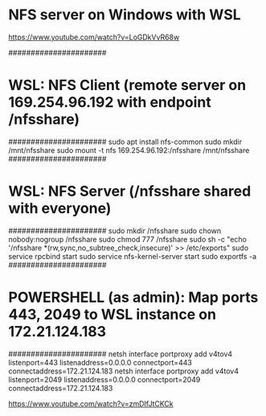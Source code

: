 # NFS server on Windows with WSL


https://www.youtube.com/watch?v=LoGDkVvR68w

######################
# WSL: NFS Client (remote server on 169.254.96.192 with endpoint /nfsshare)
######################
sudo apt install nfs-common 
sudo mkdir /mnt/nfsshare
sudo mount -t nfs 169.254.96.192:/nfsshare /mnt/nfsshare
######################
# WSL: NFS Server (/nfsshare shared with everyone)
######################
sudo mkdir /nfsshare
sudo chown nobody:nogroup /nfsshare
sudo chmod 777 /nfsshare
sudo sh -c "echo '/nfsshare *(rw,sync,no_subtree_check,insecure)' >> /etc/exports"
sudo service rpcbind start
sudo service nfs-kernel-server start
sudo exportfs -a
######################
# POWERSHELL (as admin): Map ports 443, 2049 to WSL instance on 172.21.124.183
######################
netsh interface portproxy add v4tov4 listenport=443 listenaddress=0.0.0.0 connectport=443 connectaddress=172.21.124.183
netsh interface portproxy add v4tov4 listenport=2049 listenaddress=0.0.0.0 connectport=2049 connectaddress=172.21.124.183




https://www.youtube.com/watch?v=zmDIfJtCKCk
